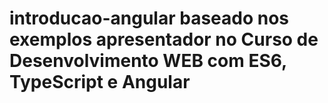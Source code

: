 # introducao-angular baseado nos exemplos apresentador no Curso de Desenvolvimento WEB com ES6, TypeScript e Angular
